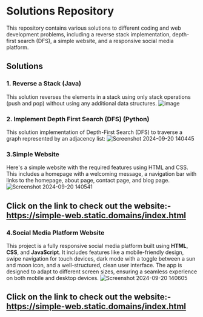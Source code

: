 # Solutions Repository

This repository contains various solutions to different coding and web development problems, including a reverse stack implementation, depth-first search (DFS), a simple website, and a responsive social media platform.

## Solutions

### 1. Reverse a Stack (Java)
This solution reverses the elements in a stack using only stack operations (push and pop) without using any additional data structures.
![image](https://github.com/user-attachments/assets/bec7fa7f-00e2-404a-b3cc-b8544c94e5dc)


### 2. Implement Depth First Search (DFS) (Python)
This solution implementation of Depth-First Search (DFS) to traverse a graph represented by an adjacency list:
![Screenshot 2024-09-20 140445](https://github.com/user-attachments/assets/3ec55a4d-bdb8-4ef1-b6b5-4e07987c31b6)


### 3.Simple Website
Here's a simple website with the required features using HTML and CSS. This includes a homepage with a welcoming message, a navigation bar with links to the homepage, about page, contact page, and blog page.
![Screenshot 2024-09-20 140541](https://github.com/user-attachments/assets/c11f4fc9-0350-4ebe-a40d-751631d9e8c9)

## Click on the link to check out the website:- https://simple-web.static.domains/index.html


### 4.Social Media Platform Website
This project is a fully responsive social media platform built using **HTML**, **CSS**, and **JavaScript**. It includes features like a mobile-friendly design, swipe navigation for touch devices, dark mode with a toggle between a sun and moon icon, and a well-structured, clean user interface. The app is designed to adapt to different screen sizes, ensuring a seamless experience on both mobile and desktop devices.
![Screenshot 2024-09-20 140605](https://github.com/user-attachments/assets/21d17b8c-773d-4620-8f28-889a39852770)

## Click on the link to check out the website:- https://simple-web.static.domains/index.html
